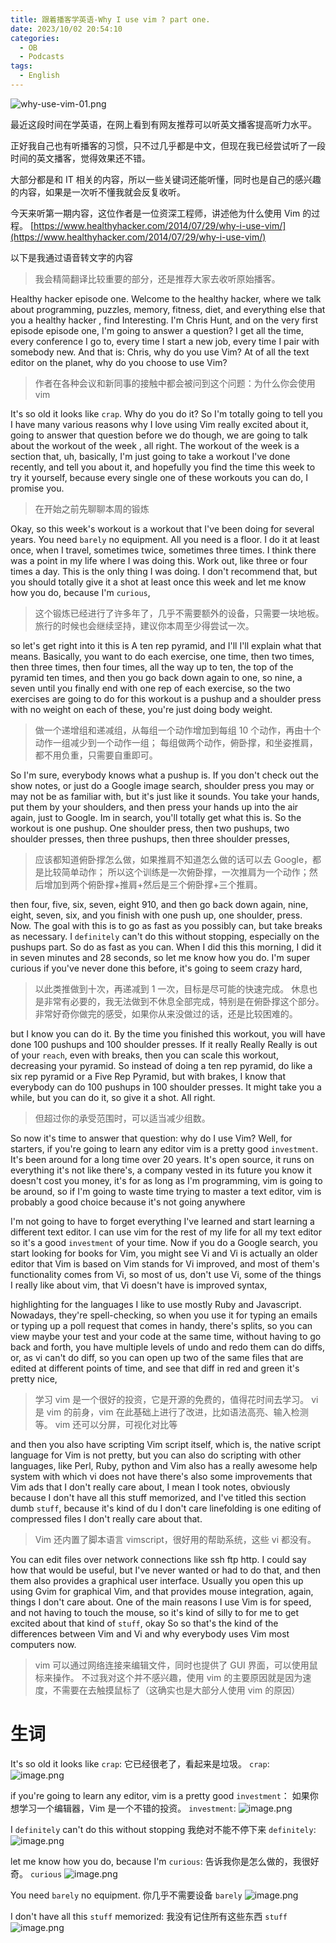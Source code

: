 ```yaml
---
title: 跟着播客学英语-Why I use vim ? part one.
date: 2023/10/02 20:54:10
categories:
  - OB
  - Podcasts
tags:
  - English
---
```

![why-use-vim-01.png](https://s2.loli.net/2023/10/03/kheL1o68m2IyXbU.png)

最近这段时间在学英语，在网上看到有网友推荐可以听英文播客提高听力水平。

正好我自己也有听播客的习惯，只不过几乎都是中文，但现在我已经尝试听了一段时间的英文播客，觉得效果还不错。

大部分都是和 IT 相关的内容，所以一些关键词还能听懂，同时也是自己的感兴趣的内容，如果是一次听不懂我就会反复收听。
<!--more-->


今天来听第一期内容，这位作者是一位资深工程师，讲述他为什么使用 Vim 的过程。
[https://www.healthyhacker.com/2014/07/29/why-i-use-vim/](https://www.healthyhacker.com/2014/07/29/why-i-use-vim/)

以下是我通过语音转文字的内容

> 我会精简翻译比较重要的部分，还是推荐大家去收听原始播客。

Healthy hacker episode one. Welcome to the healthy hacker, where we talk about programming, puzzles, memory, fitness, diet, and everything else that you a healthy hacker , find Interesting. I'm Chris Hunt, and on the very first episode episode one, I'm going to answer a question? I get all the time, every conference I go to, every time I start a new job, every time I pair with somebody new. And that is: Chris, why do you use Vim? At of all the text editor on the planet, why do you choose to use Vim?

> 作者在各种会议和新同事的接触中都会被问到这个问题：为什么你会使用 vim



It's so old it looks like `crap`. Why do you do it? So I'm totally going to tell you I have many various reasons why I love using Vim really excited about it, going to answer that question before we do though, we are going to talk about the workout of the week , all right. The workout of the week is a section that, uh, basically, I'm just going to take a workout I've done recently, and tell you about it, and hopefully you find the time this week to try it yourself, because every single one of these workouts you can do, I promise you. 

> 在开始之前先聊聊本周的锻炼


Okay, so this week's workout is a workout that I've been doing for several years. You need `barely` no equipment. All you need is a floor. I do it at least once, when I travel, sometimes twice, sometimes three times. I think there was a point in my life where I was doing this. Work out, like three or four times a day. This is the only thing I was doing. I don't recommend that, but you should totally give it a shot at least once this week and let me know how you do, because I'm `curious`,

> 这个锻炼已经进行了许多年了，几乎不需要额外的设备，只需要一块地板。旅行的时候也会继续坚持，建议你本周至少得尝试一次。


so let's get right into it this is  A ten rep pyramid, and I'll I'll explain what that means. Basically, you want to do each exercise, one time, then two times, then three times, then four times, all the way up to ten, the top of the pyramid ten times, and then you go back down again to one, so nine, a seven until you finally end with one rep of each exercise, so the two exercises are going to do for this workout is a pushup and a shoulder press with no weight on each of these, you're just doing body weight.

> 做一个递增组和递减组，从每组一个动作增加到每组 10 个动作，再由十个动作一组减少到一个动作一组；
> 每组做两个动作，俯卧撑，和坐姿推肩，都不用负重，只需要自重即可。


So I'm sure, everybody knows what a pushup is. If you don't check out the show notes, or just do a Google image search, shoulder press you may or may not be as familiar with, but it's just like it sounds. You take your hands, put them by your shoulders, and then press your hands up into the air again, just to Google. Im in search, you'll totally get what this is. So the workout is one pushup. One shoulder press, then two pushups, two shoulder presses, then three pushups, then three shoulder presses,

> 应该都知道俯卧撑怎么做，如果推肩不知道怎么做的话可以去 Google，都是比较简单动作；
> 所以这个训练是一次俯卧撑，一次推肩为一个动作；然后增加到两个俯卧撑+推肩+然后是三个俯卧撑+三个推肩。

then four, five, six, seven, eight 910, and then go back down again, nine, eight, seven, six, and you finish with one push up, one shoulder, press. Now. The goal with this is to go as fast as you possibly can, but take breaks as necessary. I `definitely` can't do this without stopping, especially on the pushups part. So do as fast as you can. When I did this this morning, I did it in seven minutes and 28 seconds, so let me know how you do. I'm super curious if you've never done this before, it's going to seem crazy hard,

> 以此类推做到十次，再递减到 1 一次，目标是尽可能的快速完成。
> 休息也是非常有必要的，我无法做到不休息全部完成，特别是在俯卧撑这个部分。
> 非常好奇你做完的感受，如果你从来没做过的话，还是比较困难的。


but I know you can do it. By the time you finished this workout, you will have done 100 pushups and 100 shoulder presses. If it really Really Really is out of your `reach`, even with breaks, then you can scale this workout, decreasing your pyramid. So instead of doing a ten rep pyramid, do like a six rep pyramid or a Five Rep Pyramid, but with brakes, I know that everybody can do 100 pushups in 100 shoulder presses. It might take you a while, but you can do it, so give it a shot. All right. 

> 但超过你的承受范围时，可以适当减少组数。


So now it's time to answer that question: why do I use Vim? Well, for starters, if you're going to learn any editor vim is a pretty good `investment`. It's been around for a long time over 20 years. It's open source, it runs on everything it's not like there's, a company vested in its future you know it doesn't cost you money, it's for as long as I'm programming, vim is going to be around, so if I'm going to waste time trying to master a text editor, vim is probably a good choice because it's not going anywhere

I'm not going to have to forget everything I've learned and start learning a different text editor. I can use vim for the rest of my life for all my text editor so it's a good `investment` of your time. Now if you do a Google search, you start looking for books for Vim, you might see Vi and Vi is actually an older editor that Vim is based on Vim stands for Vi improved, and most of them's functionality comes from Vi, so most of us, don't use Vi, some of the things I really like about vim, that Vi doesn't have is improved syntax,

highlighting for the languages I like to use mostly Ruby and Javascript. Nowadays, they're spell-checking, so when you use it for typing an emails or typing up a poll request that comes in handy, there's splits, so you can view maybe your test and your code at the same time, without having to go back and forth, you have multiple levels of undo and redo them can do diffs, or, as vi can't do diff, so you can open up two of the same files that are edited at different points of time, and see that diff in red and green it's pretty nice,

> 学习 vim 是一个很好的投资，它是开源的免费的，值得花时间去学习。
> vi 是 vim 的前身，vim 在此基础上进行了改进，比如语法高亮、输入检测等。
> vim 还可以分屏，可视化对比等

and then you also have scripting Vim script itself, which is, the native script language for Vim is not pretty, but you can also do scripting with other languages, like Perl, Ruby, python and Vim also has a really awesome help system with which vi does not have there's also some improvements that Vim ads that I don't really care about, I mean I took notes, obviously because I don't have all this stuff memorized, and I've titled this section dumb `stuff`, because it's kind of du I don't care linefolding is one editing of compressed files I don't really care about that.

> Vim 还内置了脚本语言 vimscript，很好用的帮助系统，这些 vi 都没有。

You can edit files over network connections like ssh ftp http. I could say how that would be useful, but I've never wanted or had to do that, and then them also provides a graphical user interface. Usually you open this up using Gvim for graphical Vim, and that provides mouse integration, again, things I don't care about. One of the main reasons I use Vim is for speed, and not having to touch the mouse, so it's kind of silly to for me to get excited about that kind of `stuff`, okay So so that's the kind of the differences between Vim and Vi and why everybody uses Vim most computers now.

> vim 可以通过网络连接来编辑文件，同时也提供了 GUI 界面，可以使用鼠标来操作。
> 不过我对这个并不感兴趣，使用 vim 的主要原因就是因为速度，不需要在去触摸鼠标了（这确实也是大部分人使用 vim 的原因）


# 生词
It's so old it looks like `crap`:  它已经很老了，看起来是垃圾。
`crap`:
![image.png](https://s2.loli.net/2023/10/03/3RZontYrVcDTFGq.png)

if you're going to learn any editor, vim is a pretty good `investment`：
如果你想学习一个编辑器，Vim 是一个不错的投资。
`investment`:
![image.png](https://s2.loli.net/2023/10/03/PjR97l2iYNLtU3g.png)


I `definitely` can't do this without stopping
我绝对不能不停下来
`definitely`:
![image.png](https://s2.loli.net/2023/10/03/saTHywQgdti5ePA.png)

let me know how you do, because I'm `curious`:
告诉我你是怎么做的，我很好奇。
`curious`
![image.png](https://s2.loli.net/2023/10/03/vWz9ZR6MdLVSrUu.png)

You need `barely` no equipment.
你几乎不需要设备
`barely`
![image.png](https://s2.loli.net/2023/10/03/9rcKYjITGQgUB4n.png)

I don't have all this `stuff` memorized:
我没有记住所有这些东西
`stuff`
![image.png](https://s2.loli.net/2023/10/03/nP8SpO2DTdHLj31.png)
